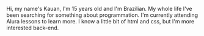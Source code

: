 Hi, my name's Kauan, I'm 15 years old and I'm Brazilian. My whole life I've been searching for something about programmation. I'm currently
attending Alura lessons to learn more. I know a little bit of html and css, but I'm more interested back-end.

<!---
KauanNogueira/KauanNogueira is a ✨ special ✨ repository because its `README.md` (this file) appears on your GitHub profile.
You can click the Preview link to take a look at your changes.
--->
